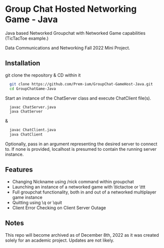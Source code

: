 # Group Chat Hosted Networking Game - Java

Java based Networked Groupchat with Networked Game capabilities (TicTacToe example.)

Data Communications and Networking Fall 2022 Mini Project.
## Installation

git clone the repository & CD within it

```bash
  git clone https://github.com/Prem-ium/GroupChat-GameHost-Java.git
  cd GroupChatGame-Java
```
Start an instance of the ChatServer class and execute ChatClient file(s). 

```bash
  javac ChatServer.java
  java ChatServer
```
&
```bash
  javac ChatClient.java
  java ChatClient
```

Optionally, pass in an argument representing the desired server to connect to. If none is provided, localhost is presumed to contain the running server instance.



## Features

- Changing Nickname using /nick command within groupchat
- Launching an instance of a networked game with \tictactoe or \ttt 
- Full groupchat functionality, both in and out of a networked multiplayer game instance
- Quitting using \q or \quit
- Client Error Checking on Client Server Outage

## Notes
This repo will become archived as of December 8th, 2022 as it was created solely for an academic project. Updates are not likely.
